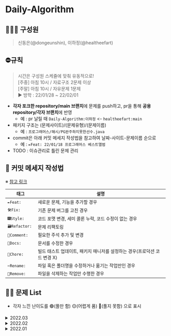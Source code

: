 # Daily-Algorithm

## 👩🏻‍🦱 구성원
> 신동은(@dongeunshin), 이하정(@healtheefart)

## ⛔️규칙
> 시간은 구성원 스케쥴에 맞춰 유동적으로!  
[주중] 아침 10시 / 자료구조 2문제 이상  
[주말] 아침 10시 / 자유문제 1문제  
▶ 방학 : 22/01/28 ~ 22/02/01

- **각자 포크한 repository/main 브랜치**에 문제를 push하고, pr을 통해 **공용 repository/각자 브랜치**에 반영
    - 예 : pr 날릴 때 `Daily-Algorithm:이하정` <- `healtheefart:main`
- 패키지 구조는 (문제사이트)/(문제유형)/(문제이름)
    - 예 : `프로그래머스/해시/PG완주하지못한선수.java`
- commit은 아래 커밋 메세지 작성법을 참고하여 날짜-사이트-문제이름 순으로
    - 예 : `✒️Feat: 22/01/18 프로그래머스 베스트앨범`
- TODO : 이슈관리로 틀린 문제 관리

## :speech_balloon: 커밋 메세지 작성법

※ [참고 링크](https://github.com/InSeong-So/IT-Note#developers-note)

|태그|설명|
|---|----|
|`✒️Feat: `|새로운 문제, 기능을 추가할 경우|
|`🛠Fix: `|기존 문제 버그를 고친 경우|
|`🎆Style: `|코드 포맷 변경, 세미 콜론 누락, 코드 수정이 없는 경우|
|`🗃Refactor: `|문제 리팩토링|
|`💬Comment: `|필요한 주석 추가 및 변경|
|`📝Docs: `|문서를 수정한 경우|
|`🔬Chore: `|빌드 태스트 업데이트, 패키지 매니저를 설정하는 경우(프로덕션 코드 변경 X)|
|`✂️Rename: `|파일 혹은 폴더명을 수정하거나 옮기는 작업만인 경우|
|`🧺Remove: `|파일을 삭제하는 작업만 수행한 경우|

## 👊🏼 문제 List
- 각자 느낀 난이도를 🟢(풀만 함) 🟡(어렵게 품) 🔴(풀지 못함) 으로 표시

<details>
<summary>2022.03</summary>
<div markdown="2022.03">       

|날짜|유형|Lv.|문제링크|이하정|신동은|
|---|---|:--:|-------|:---:|:---:|
|22.03.01|DFS, BFS|![](/BJ_tier_imgs/S2.png)|[DFS와 BFS](https://www.acmicpc.net/problem/1260)|🟢||
|22.03.01| |![](/BJ_tier_imgs/S1.png)|[미로탐색](https://www.acmicpc.net/problem/2178)|🟢||
|22.03.01| |![](/BJ_tier_imgs/S3.png)|[바이러스](https://www.acmicpc.net/problem/2606)|🟢||
|22.03.03| |![](/BJ_tier_imgs/G5.png)|[로봇 청소기](https://www.acmicpc.net/problem/14503)|🟢||
|22.03.03| |![](/BJ_tier_imgs/G5.png)|[토마토](https://www.acmicpc.net/problem/7569)|🟡||
|22.03.03| |![](/BJ_tier_imgs/S1.png)|[단지 번호 붙이기](https://www.acmicpc.net/problem/2667)|🟢||
|22.03.03| |![](/BJ_tier_imgs/S2.png)|[촌수계산](https://www.acmicpc.net/problem/2644)|🟢||
|22.03.03| |![](/BJ_tier_imgs/S1.png)|[숨바꼭질](https://www.acmicpc.net/problem/1697)|🟢||
|22.03.04| |![](/BJ_tier_imgs/S1.png)|[안전영역](https://www.acmicpc.net/problem/2468)|🟢||
|22.03.04| |![](/BJ_tier_imgs/G4.png)|[빙산](https://www.acmicpc.net/problem/2573)|🟡||
|22.03.04| |![](/BJ_tier_imgs/G5.png)|[스타트링크](https://www.acmicpc.net/problem/14503)|🟢||
|22.03.04| |![](/BJ_tier_imgs/S1.png)|[맥주 마시면서 걸어가기](https://www.acmicpc.net/problem/9205)|🟡||
|22.03.05|코딩테스트||Dev Matching|1/3||
|22.03.08|구현|![](/BJ_tier_imgs/S4.png)|[반복수열](https://www.acmicpc.net/problem/2331)|🟢||
|22.03.08|이진탐색|![](/BJ_tier_imgs/S3.png)|[예산](https://www.acmicpc.net/problem/2512)||🟡|
|22.03.08|그리디|![](/BJ_tier_imgs/G5.png)|[A와 B](https://www.acmicpc.net/problem/12904)||🟢|
|22.03.09||![](/BJ_tier_imgs/S5.png)|[30](https://www.acmicpc.net/problem/10610)|🟢|🔴|
|22.03.09|DFS, BFS|![](/BJ_tier_imgs/G5.png)|[연구소](https://www.acmicpc.net/problem/14502)|🔴||
|22.03.09||![](/BJ_tier_imgs/G5.png)|[적록색약](https://www.acmicpc.net/problem/10026)|🟢||
|22.03.11|그리디|![](/BJ_tier_imgs/S4.png)|[병든 나이트](https://www.acmicpc.net/problem/1783)|||
|22.03.11|DFS, BFS|![](/BJ_tier_imgs/S2.png)|[순열 사이클](https://www.acmicpc.net/problem/10451)|🟢||
|22.03.11|이진탐색|![](/BJ_tier_imgs/S2.png)|[용돈 관리](https://www.acmicpc.net/problem/6236)|🟢||
|22.03.12|코딩테스트||SKT ICT Family 1차|3/4||
|22.03.15|그리디|![](/BJ_tier_imgs/G4.png)|[수묶기](https://www.acmicpc.net/problem/1744)|🟢|🟡|
|22.03.15|DFS, BFS|![](/BJ_tier_imgs/G3.png)|[로봇](https://www.acmicpc.net/problem/1726)|🟡||
|22.03.16|이진탐색|![](/BJ_tier_imgs/S1.png)|[기타레슨](https://www.acmicpc.net/problem/2343)|🟢||
|22.03.16|DP|![](/BJ_tier_imgs/S3.png)|[퇴사](https://www.acmicpc.net/problem/14501)|🟡||
|22.03.16| |![](/BJ_tier_imgs/S1.png)|[정수 삼각형](https://www.acmicpc.net/problem/1932)|🟢||
|22.03.17|DFS, BFS|![](/BJ_tier_imgs/G4.png)|[Puyo Puyo](https://www.acmicpc.net/problem/11559)|🟡||
|22.03.17| |![](/BJ_tier_imgs/G4.png)|[말이 되고픈 원숭이](https://www.acmicpc.net/problem/1600)|🟡||
|22.03.17|DP|![](/BJ_tier_imgs/S3.png)|[2xN 타일링](https://www.acmicpc.net/problem/11726)|🟢||
|22.03.18|구현|![](/BJ_tier_imgs/S5.png)|[CPU](https://www.acmicpc.net/problem/16506)|🟢||
|22.03.18|DP|![](/BJ_tier_imgs/G4.png)|[벽 부수고 이동하기](https://www.acmicpc.net/problem/2206)||🟡|
|22.03.18|DFS, BFS|![](/BJ_tier_imgs/S2.png)|[가장 긴 증가하는 부분 수열](https://www.acmicpc.net/problem/11053)|🟡|🟡|
|22.03.19|코딩테스트||SKT ICT Family 2차|1.5/4|0.5/4|
|22.03.22|DP|![](/BJ_tier_imgs/S3.png)|[1, 2, 3 더하기](https://www.acmicpc.net/problem/9095)|🟡|🟢|
|22.03.22|DFS, BFS|![](/BJ_tier_imgs/G5.png)|[빗물](https://www.acmicpc.net/problem/14719)|🟢|🔴|
|22.03.22|BF|![](/BJ_tier_imgs/S1.png)|[현명한 나이트](https://www.acmicpc.net/problem/18404)|🟢||
|22.03.23|BF|![](/BJ_tier_imgs/G4.png)|[감시](https://www.acmicpc.net/problem/15683)|🔴|🔴|
|22.03.23|DFS, BFS|![](/BJ_tier_imgs/G5.png)|[치즈](https://www.acmicpc.net/problem/2636)|🟡|🟡|
|22.03.23|DP|![](/BJ_tier_imgs/S2.png)|[가장 긴 증가하는 부분 수열](https://www.acmicpc.net/problem/11053)|🟢|🟢|
|22.03.24|DP|![](/BJ_tier_imgs/G4.png)|[가장 긴 증가하는 부분 수열 4](https://www.acmicpc.net/problem/14002)|🟢|🟢|
|22.03.24|DFS, BFS|![](/BJ_tier_imgs/G4.png)|[벽 부수고 이동하기](https://www.acmicpc.net/problem/2206)|🟢|🟡|
    
</div>
</details>

<details>
<summary>2022.02</summary>
<div markdown="2022.02">       

|날짜|유형|문제링크|이하정|신동은|
|--------|------|---|:------:|:---:|
|22.02.03|완전탐색|[1️⃣ 모의고사](https://programmers.co.kr/learn/courses/30/lessons/42840)|🟢|🟢|
|22.02.03| |[2️⃣ 소수 찾기](https://programmers.co.kr/learn/courses/30/lessons/42839)|🟢|🟢|
|22.02.03| |[2️⃣ 카펫](https://programmers.co.kr/learn/courses/30/lessons/42842)|🟢|🟢|
|22.02.05|탐욕법|[1️⃣ 체육복](https://programmers.co.kr/learn/courses/30/lessons/42862)|🟢|🟢|
|22.02.07| |[2️⃣ 조이스틱](https://programmers.co.kr/learn/courses/30/lessons/42860)|🟢|🟢|
|22.02.08| |[2️⃣ 큰 수 만들기](https://programmers.co.kr/learn/courses/30/lessons/42883)|🟢|🟢|
|22.02.09| |[2️⃣ 구명보트](https://programmers.co.kr/learn/courses/30/lessons/42885)|🟢|🟢|
|22.02.10|연습문제|[2️⃣ 오픈채팅방](https://programmers.co.kr/learn/courses/30/lessons/42888)|🟢|🟢|
|22.02.10| |[2️⃣ N개 최소공배수](https://programmers.co.kr/learn/courses/30/lessons/12953)|🟢|🟢|
|22.02.11| |[2️⃣ 멀쩡한 사각형](https://programmers.co.kr/learn/courses/30/lessons/62048)|🟢|🔴|
|22.02.11| |[2️⃣ 2개 이하로 다른 비트](https://programmers.co.kr/learn/courses/30/lessons/77885)|🟡|🔴|
|22.02.14| |[2️⃣ 영어 끝말잇기](https://programmers.co.kr/learn/courses/30/lessons/12981)|🟢|🟢|
|22.02.14| |[2️⃣ 짝지어 제거하기](https://programmers.co.kr/learn/courses/30/lessons/12973)|🟢|🟢|
|22.02.16| |[2️⃣ 튜플](https://programmers.co.kr/learn/courses/30/lessons/64065)|🟡|🟢|
|22.02.17| |[2️⃣ 땅따먹기](https://programmers.co.kr/learn/courses/30/lessons/12913)|🟡||
|22.02.17| |[2️⃣ 모음사전](https://programmers.co.kr/learn/courses/30/lessons/84512)|🔴||
|22.02.17| |[🥈5. 체스판 다시 칠하기](https://www.acmicpc.net/problem/1018)|🟢||
|22.02.18| |[🥈3️. N과M(2)](https://www.acmicpc.net/problem/15650)|🟡||
|22.02.18| |[🥈5. 날짜계산](https://www.acmicpc.net/problem/1476)|🟢||
|22.02.18| |[2️⃣ 스킬트리](https://programmers.co.kr/learn/courses/30/lessons/49993)|🟢||
|22.02.19|정렬|[🥈5. 보물](https://www.acmicpc.net/problem/1026)|🟢|🟢|
|22.02.19| |[🥈5. 수정렬하기(2)](https://www.acmicpc.net/problem/2751)|🟢|🟢|
|22.02.19| |[🥈4. 숫자카드(2)](https://www.acmicpc.net/problem/10816)|🟢|🟢|
|22.02.20| |[🥈3. 시리얼번호](https://www.acmicpc.net/problem/1431)|🟡|🟢|
|22.02.20| |[🥈3. 수리공 항승](https://www.acmicpc.net/problem/1449)|🟢|🟢|
|22.02.20| |[🥈3. 두 수의 합](https://www.acmicpc.net/problem/3273)|🟢|🟢|
|22.02.22| |[🥈3. 최고의 피자](https://www.acmicpc.net/problem/5545)|🟡|🟢|
|22.02.22| |[🥈3. 토너먼트](https://www.acmicpc.net/problem/1057)|🟢|🟢|
|22.02.22| |[🥈2. 회의실 배정](https://www.acmicpc.net/problem/1931)|🟢|🟡|
|22.02.23|그리디|[🥈3. 동전0](https://www.acmicpc.net/problem/11047)|🟢|🟢|
|22.02.23| |[🥈3. 모두의 마블](https://www.acmicpc.net/problem/12845)|🟢|🟢|
|22.02.24|이진탐색|[🥇5. 공유기 설치](https://www.acmicpc.net/problem/2110)|🟡||
|22.02.25| |[4️⃣. 가사검색](https://programmers.co.kr/learn/courses/30/lessons/60060)|🔴||
|22.02.25| |[🥈3. 나무 자르기](https://www.acmicpc.net/problem/2805)|🟡|🟡|

</div>
</details>

<details>
<summary>2022.01</summary>
<div markdown="2022.01">       

|날짜|유형|문제링크|이하정|신동은|
|--------|------|---|:------:|:---:|
|22.01.17|해시|[L1. 완주하지 못한 선수](!https://programmers.co.kr/learn/courses/30/lessons/42576)|🟢|🟢|
|22.01.18| |[L2. 전화번호 목록](!https://programmers.co.kr/learn/courses/30/lessons/42577)|🟢|🟢|
|22.01.18| |[L2. 위장](!https://programmers.co.kr/learn/courses/30/lessons/42578)|🟢|🟢|
|22.01.18| |[L2. 베스트 앨범](!https://programmers.co.kr/learn/courses/30/lessons/42579)|🟡|🟢|
|22.01.19|스택/큐|[L2. 기능개발](!https://programmers.co.kr/learn/courses/30/lessons/42586)|🟢|🟢|
|22.01.20| |[L2. 프린터](!https://programmers.co.kr/learn/courses/30/lessons/42587)|🟢|🟢|
|22.01.20| |[L2. 다리를 지나는 트럭](!https://programmers.co.kr/learn/courses/30/lessons/42583)|🟡|🟡|
|22.01.21| |[L2. 주식가격](!https://programmers.co.kr/learn/courses/30/lessons/42584)|🟢|🟢|
|22.01.24|힙|[L2. 더맵게](!https://programmers.co.kr/learn/courses/30/lessons/42626)|🟢|🟢|
|22.01.25|정렬|[L1. K번째 수](!https://programmers.co.kr/learn/courses/30/lessons/42748)|🟢|🟢|
|22.01.25| |[L2. 가장 큰 수](!https://programmers.co.kr/learn/courses/30/lessons/42746)|🟡|🟡|
|22.01.25| |[L2. H-index](!https://programmers.co.kr/learn/courses/30/lessons/42747)||🟢|

</div>
</details>

